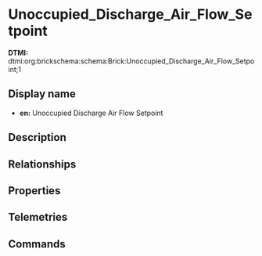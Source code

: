 # Unoccupied_Discharge_Air_Flow_Setpoint
**DTMI:** dtmi:org:brickschema:schema:Brick:Unoccupied_Discharge_Air_Flow_Setpoint;1
## Display name
- **en:** Unoccupied Discharge Air Flow Setpoint
## Description
## Relationships
## Properties
## Telemetries
## Commands
